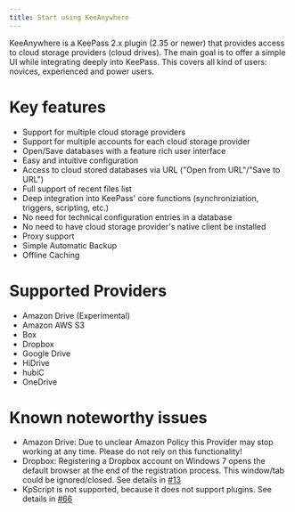 ```yaml
---
title: Start using KeeAnywhere
---
```

KeeAnywhere is a KeePass 2.x plugin (2.35 or newer) that provides access to cloud storage providers (cloud drives). The main goal is to offer a simple UI while integrating deeply into KeePass. This covers all kind of users: novices, experienced and power users.

# Key features
* Support for multiple cloud storage providers
* Support for multiple accounts for each cloud storage provider
* Open/Save databases with a feature rich user interface
* Easy and intuitive configuration
* Access to cloud stored databases via URL ("Open from URL"/"Save to URL")
* Full support of recent files list
* Deep integration into KeePass' core functions (synchroniziation, triggers, scripting, etc.)
* No need for technical configuration entries in a database
* No need to have cloud storage provider's native client be installed
* Proxy support
* Simple Automatic Backup
* Offline Caching

# Supported Providers
* Amazon Drive (Experimental)
* Amazon AWS S3
* Box
* Dropbox
* Google Drive
* HiDrive
* hubiC
* OneDrive

# Known noteworthy issues
* Amazon Drive: Due to unclear Amazon Policy this Provider may stop working at any time. Please do not rely on this functionality!
* Dropbox: Registering a Dropbox account on Windows 7 opens the default browser at the end of the registration process. This window/tab could be ignored/closed. See details in [#13](https://github.com/Kyrodan/KeeAnywhere/issues/13)
* KpScript is not supported, because it does not support plugins. See details in [#66](https://github.com/Kyrodan/KeeAnywhere/issues/66)